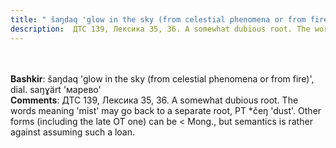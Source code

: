 ```yaml
---
title: " šaŋdaq 'glow in the sky (from celestial phenomena or from fire)', dial. saŋɣärt 'марево'"
description:  ДТС 139, Лексика 35, 36. A somewhat dubious root. The words meaning 'mist' may go back to a separate root, PT *čeŋ 'dust'. Other forms (including the late OT one) can be < Mong., but semantics is rather against assuming such a loan.
---
```

<p data-pagefind-weight="0.5">
<strong></strong><br><br>
<strong>Bashkir</strong>:  šaŋdaq 'glow in the sky (from celestial phenomena or from fire)', dial. saŋɣärt 'марево'<br>
<strong>Comments</strong>:  ДТС 139, Лексика 35, 36. A somewhat dubious root. The words meaning 'mist' may go back to a separate root, PT *čeŋ 'dust'. Other forms (including the late OT one) can be < Mong., but semantics is rather against assuming such a loan.<br>

</p>
